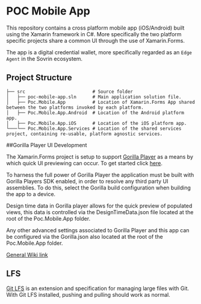# POC Mobile App

This repository contains a cross platform mobile app (iOS/Android) built using the Xamarin framework in C#. More specifically the two platform specific projects share a common UI through the use of Xamarin.Forms.

The app is a digital credential wallet, more specifically regarded as an `Edge Agent` in the Sovrin ecosystem.

## Project Structure

    ├── src                         # Source folder
    │   ├── poc-mobile-app.sln      # Main application solution file.
    │   ├── Poc.Mobile.App          # Location of Xamarin.Forms App shared between the two platforms invoked by each platform.
    │   ├── Poc.Mobile.App.Android  # Location of the Android platform app.
    │   ├── Poc.Mobile.App.iOS      # Location of the iOS platform app.
    └───└── Poc.Mobile.App.Services # Location of the shared services project, containing re-usable, platform agnostic services. 

##Gorilla Player UI Development

The Xamarin.Forms project is setup to support [Gorilla Player](https://grialkit.com/gorilla-player/) as a means by which quick UI previewing can occur. To get started click [here](https://github.com/UXDivers/Gorilla-Player-Support/wiki/Getting-Started).

To harness the full power of Gorilla Player the application must be built with Gorilla Players SDK enabled, in order to resolve any third party UI assemblies. To do this, select the Gorilla build configuration when building the app to a device.

Design time data in Gorilla player allows for the quick preview of populated views, this data is controlled via the DesignTimeData.json file located at the root of the Poc.Mobile.App folder.

Any other advanced settings associated to Gorilla Player and this app can be configured via the Gorilla.json also located at the root of the Poc.Mobile.App folder.

[General Wiki link](https://github.com/UXDivers/Gorilla-Player-Support/wiki)

## LFS
[Git LFS](https://git-lfs.github.com/) is an extension and specification for managing large files with Git. With Git LFS installed, pushing and pulling should work as normal.
